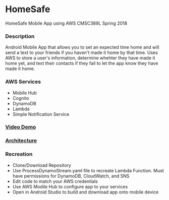 # HomeSafe
HomeSafe Mobile App using AWS
CMSC389L Spring 2018

### Description
Android Mobile App that allows you to set an expected time home and will send a text to your friends if you haven't made it home 
by that time. Uses AWS to store a user's information, determine whehter they have made it home yet, and text their contacts
if they fail to let the app know they have made it home.

### AWS Services
* Mobile Hub
* Cognito
* DynamoDB
* Lambda
* Simple Notification Service

### [Video Demo](https://youtu.be/zcWYPKJmsBs)

### [Architecture](https://cloudcraft.co/view/0f5ebc96-5a70-4d9d-8c5c-7aa65b27596d?key=U1PLbX7MNWAVLTJ6j6fShg)

### Recreation
* Clone/Download Repository
* Use ProcessDynamoStream.yaml file to recreate Lambda Function. Must have permissions for DynamoDB, CloudWatch, and SNS
* Edit code to match your AWS credentials
* Use AWS Modile Hub to configure app to your services
* Open in Android Studio to build and download app onto mobile device
